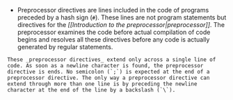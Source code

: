 - Preprocessor directives are lines included in the code of programs preceded by a hash sign (`#`). These lines are not program statements but directives for the _[[Introduction to the preprocessor|preprocessor]]_. The preprocessor examines the code before actual compilation of code begins and resolves all these directives before any code is actually generated by regular statements.
```ad-note
These _preprocessor directives_ extend only across a single line of code. As soon as a newline character is found, the preprocessor directive is ends. No semicolon (`;`) is expected at the end of a preprocessor directive. The only way a preprocessor directive can extend through more than one line is by preceding the newline character at the end of the line by a backslash (`\`).
```